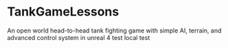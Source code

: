 # TankGameLessons
An open world head-to-head tank fighting game with simple AI, terrain, and advanced control system in unreal 4
test
local test